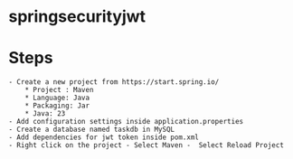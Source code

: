 # springsecurityjwt
# Steps
    - Create a new project from https://start.spring.io/
        * Project : Maven
        * Language: Java
        * Packaging: Jar
        * Java: 23
    - Add configuration settings inside application.properties
    - Create a database named taskdb in MySQL
    - Add dependencies for jwt token inside pom.xml
    - Right click on the project - Select Maven -  Select Reload Project
    